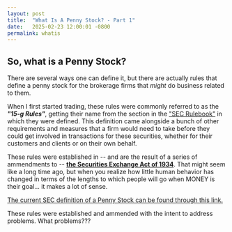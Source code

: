 ```yaml
---
layout: post
title:  "What Is A Penny Stock? - Part 1"
date:   2025-02-23 12:00:01 -0800
permalink: whatis
---
```

## So, what is a Penny Stock?

There are several ways one can define it, but there are actually rules that define a penny stock for the brokerage firms that *might* do business related to them.

When I first started trading, these rules were commonly referred to as the _**"15-g Rules"**_, getting their name from the section in the ["SEC Rulebook"](https://www.sec.gov/rules-regulations/statutes-regulations/rules-regulations-securities-exchange-commission-major-securities-laws) in which they were defined. This definition came alongside a bunch of other requirements and measures that a firm would need to take before they could get involved in transactions for these securities, whether for their customers and clients or on their own behalf.

These rules were established in -- and are the result of a series of ammendments to -- [**the Securities Exchange Act of 1934**](https://www.ecfr.gov/current/title-17/chapter-II/part-240). That might seem like a long time ago, but when you realize how little human behavior has changed in terms of the lengths to which people will go when MONEY is their goal... it makes a lot of sense.  

[The current SEC definition of a Penny Stock can be found through this link.](https://www.ecfr.gov/current/title-17/chapter-II/part-240/subpart-A/subject-group-ECFR48fbd3224bf6573/section-240.3a51-1)

These rules were established and ammended with the intent to address problems.  What problems???